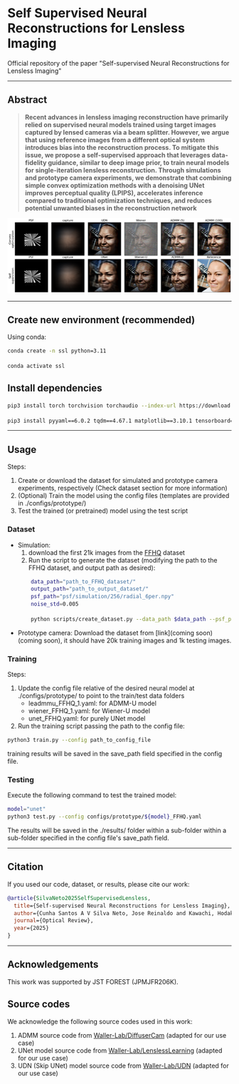 # Self Supervised Neural Reconstructions for Lensless Imaging

Official repository of the paper "Self-supervised Neural Reconstructions for Lensless Imaging"


---
## Abstract

> __Recent advances in lensless imaging reconstruction have primarily relied on supervised neural models trained using target images captured by lensed cameras via a beam splitter. However, we argue that using reference images from a different optical system introduces bias into the reconstruction process. To mitigate this issue, we propose a self-supervised approach that leverages data-fidelity guidance, similar to deep image prior, to train neural models for single-iteration lensless reconstruction. Through simulations and prototype camera experiments, we demonstrate that combining simple convex optimization methods with a denoising UNet improves perceptual quality (LPIPS), accelerates inference compared to traditional optimization techniques, and reduces potential unwanted biases in
the reconstruction network__

![image](figs/prototype_20019.png)

---


## Create new environment (recommended) 
Using conda:
```bash
conda create -n ssl python=3.11

conda activate ssl
```

## Install dependencies
```bash
pip3 install torch torchvision torchaudio --index-url https://download.pytorch.org/whl/cu128

pip3 install pyyaml==6.0.2 tqdm==4.67.1 matplotlib==3.10.1 tensorboard==2.19.0
```

---

## Usage
Steps:
1) Create or download the dataset for simulated and prototype camera experiments, respectively (Check dataset section for more information)
2) (Optional) Train the model using the config files (templates are provided in ./configs/prototype/)
3) Test the trained (or pretrained) model using the test script

### Dataset
- Simulation:
   1) download the first 21k images from the [FFHQ](https://drive.google.com/drive/folders/1u2xu7bSrWxrbUxk-dT-UvEJq8IjdmNTP) dataset
   2) Run the script to generate the dataset (modifying the path to the FFHQ dataset, and output path as desired):
     ```bash
         data_path="path_to_FFHQ_dataset/"
         output_path="path_to_output_dataset/"
         psf_path="psf/simulation/256/radial_6per.npy"
         noise_std=0.005
     
         python scripts/create_dataset.py --data_path $data_path --psf_path $psf_path --output_path $output_path --noise_std $noise_std
     ```
- Prototype camera: Download the dataset from [link](coming soon) (coming soon), it should have 20k training images and 1k testing images.


### Training
Steps:
1) Update the config file relative of the desired neural model at ./configs/prototype/ to point to the train/test data folders
   - leadmmu_FFHQ_1.yaml: for ADMM-U model
   - wiener_FFHQ_1.yaml: for Wiener-U model
   - unet_FFHQ.yaml: for purely UNet model
2) Run the training script passing the path to the config file:
```bash
python3 train.py --config path_to_config_file
```
training results will be saved in the save_path field specified in the config file.

### Testing
Execute the following command to test the trained model:
```bash
model="unet"
python3 test.py --config configs/prototype/${model}_FFHQ.yaml
```
The results will be saved in the ./results/ folder within a sub-folder within a sub-folder specified in the config file's save_path field.

--- 
## Citation
If you used our code, dataset, or results, please cite our work:
```bibtex
@article{SilvaNeto2025SelfSupervisedLensless,
  title={Self-supervised Neural Reconstructions for Lensless Imaging},
  author={Cunha Santos A V Silva Neto, Jose Reinaldo and Kawachi, Hodaka and Yagi, Yasushi and Nakamura, Tomoya},
  journal={Optical Review},
  year={2025}
}
```

---
## Acknowledgements
This work was supported by JST FOREST (JPMJFR206K).

## Source codes
We acknowledge the following source codes used in this work:

1) ADMM source code from [Waller-Lab/DiffuserCam](https://github.com/Waller-Lab/DiffuserCam) (adapted for our use case)
2) UNet model source code from [Waller-Lab/LenslessLearning](https://github.com/Waller-Lab/LenslessLearning) (adapted for our use case)
3) UDN (Skip UNet) model source code from [Waller-Lab/UDN](https://github.com/Waller-Lab/UDN) (adapted for our use case)

